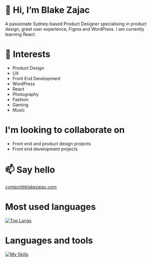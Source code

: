 # 👋 Hi, I’m Blake Zajac
A passionate Sydney-based Product Designer specialising in product design, great user experience, Figma and WordPress. I am currently learning React.

# 👀 Interests
- Product Design
- UX
- Front End Development
- WordPress
- React
- Photography
- Fashion
- Gaming
- Music

# I'm looking to collaborate on
- Front end and product design projects
- Front end development projects

# 📫 Say hello
contact@blakezajac.com

# Most used languages
[![Top Langs](https://github-readme-stats.vercel.app/api/top-langs/?username=BlakeZajac&layout=compact)](https://github.com/anuraghazra/github-readme-stats)

# Languages and tools
[![My Skills](https://skillicons.dev/icons?i=html,js,css,sass,tailwind,react,,wordpressfigma)](https://skillicons.dev)

<!---
BlakeZajac/BlakeZajac is a ✨ special ✨ repository because its `README.md` (this file) appears on your GitHub profile.
You can click the Preview link to take a look at your changes.
--->
